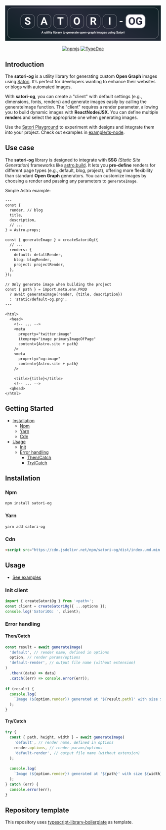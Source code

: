 <div align="center">

![banner](/examples/ts-node/images/banner.png)

[![npmjs](https://shields.io/badge/NPMJS-%231b263b80?style=for-the-badge&labelColor=%231b263b80)](https://npmjs.com/package/satori-og)
[![TypeDoc](https://shields.io/badge/TypeDoc-%231b263b80?style=for-the-badge&labelColor=%231b263b80)](https://lucjosin.github.io/satori-og/)

</div>

## Introduction

The **satori-og** is a utility library for generating custom **Open Graph** images using [Satori](https://github.com/vercel/satori). It’s perfect for developers wanting to enhance their websites or blogs with automated images.

With **satori-og**, you can create a "client" with default settings (e.g., dimensions, fonts, renders) and generate images easily by calling the generateImage function. The "client" requires a render parameter, allowing you to build dynamic images with **ReactNode/JSX**. You can define multiple **renders** and select the appropriate one when generating images.

Use the [Satori Playground](https://satori-playground.vercel.app/) to experiment with designs and integrate them into your project. Check out examples in [example/ts-node](./examples/ts-node/src/).

## Use case

The **satori-og** library is designed to integrate with **SSG** _(Static Site Generation)_ frameworks like [astro.build](https://astro.build). It lets you **pre-define** renders for different page types (e.g., default, blog, project), offering more flexibility than standard **Open Graph** generators. You can customize images by choosing a render and passing any parameters to `generateImage`.

Simple Astro example:

```astro
---
const {
  render, // blog
  title,
  description,
  // ...
} = Astro.props;

const { generateImage } = createSatoriOg({
  // ...
  renders: {
    default: defaltRender,
    blog: blogRender,
    project: projectRender,
  },
});

// Only generate image when building the project
const { path } = import.meta.env.PROD
  ? await generateImage(render, {title, description})
  : 'static/default-og.png';
---

<html>
  <head>
    <!-- ... -->
    <meta
      property="twitter:image"
      itemprop="image primaryImageOfPage"
      content={Astro.site + path}
    />
    <meta
      property="og:image"
      content={Astro.site + path}
    />

    <title>{title}</title>
    <!-- ... -->
  <qhead>
</html>
```

## Getting Started

- [Installation](#installation)
  - [Npm](#npm)
  - [Yarn](#yarn)
  - [Cdn](#cdn)
- [Usage](#usage)
  - [Init](#init-client)
  - [Error handling](#error-handling)
    - [Then/Catch](#thencatch)
    - [Try/Catch](#trycatch)

## Installation

### Npm

```
npm install satori-og
```

### Yarn

```
yarn add satori-og
```

### Cdn

```html
<script src="https://cdn.jsdelivr.net/npm/satori-og/dist/index.umd.min.js"></script>
```

## Usage

- [See examples](./examples/)

### Init client

```js
import { createSatoriOg } from '<path>';
const client = createSatoriOg({ ...options });
console.log('SatoriOG: ', client);
```

### Error handling

#### Then/Catch

```js
const result = await generateImage(
  'default', // render name, defined in options
  option, // render params/options
  'default-render', // output file name (without extension)
)
  .then((data) => data)
  .catch((err) => console.error(err));

if (result) {
  console.log(
    `Image (${option.render}) generated at '${result.path}' with size ${result.width}x${result.height}`,
  );
}
```

#### Try/Catch

```js
try {
  const { path, height, width } = await generateImage(
    'default', // render name, defined in options
    render.options, // render params/options
    'default-render', // output file name (without extension)
  );

  console.log(
    `Image (${option.render}) generated at '${path}' with size ${width}x${height}`,
  );
} catch (err) {
  console.error(err);
}
```

## Repository template

This repository uses [typescript-library-boilerplate](https://github.com/VitorLuizC/typescript-library-boilerplate) as template.
